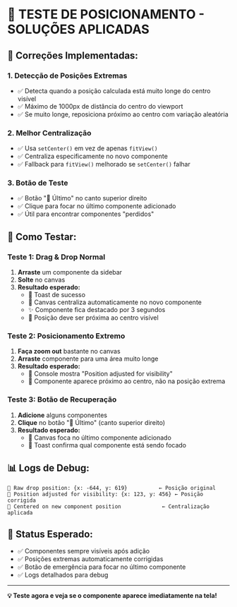 # 🎯 TESTE DE POSICIONAMENTO - SOLUÇÕES APLICADAS

## 🔧 **Correções Implementadas:**

### 1. **Detecção de Posições Extremas**
- ✅ Detecta quando a posição calculada está muito longe do centro visível
- ✅ Máximo de 1000px de distância do centro do viewport
- ✅ Se muito longe, reposiciona próximo ao centro com variação aleatória

### 2. **Melhor Centralização**
- ✅ Usa `setCenter()` em vez de apenas `fitView()`
- ✅ Centraliza especificamente no novo componente
- ✅ Fallback para `fitView()` melhorado se `setCenter()` falhar

### 3. **Botão de Teste**
- ✅ Botão "🎯 Último" no canto superior direito
- ✅ Clique para focar no último componente adicionado
- ✅ Útil para encontrar componentes "perdidos"

## 🧪 **Como Testar:**

### Teste 1: Drag & Drop Normal
1. **Arraste** um componente da sidebar
2. **Solte** no canvas
3. **Resultado esperado:**
   - 🍞 Toast de sucesso
   - 🎯 Canvas centraliza automaticamente no novo componente
   - ✨ Componente fica destacado por 3 segundos
   - 📍 Posição deve ser próxima ao centro visível

### Teste 2: Posicionamento Extremo
1. **Faça zoom out** bastante no canvas
2. **Arraste** componente para uma área muito longe
3. **Resultado esperado:**
   - 📍 Console mostra "Position adjusted for visibility"
   - 🎯 Componente aparece próximo ao centro, não na posição extrema

### Teste 3: Botão de Recuperação
1. **Adicione** alguns componentes
2. **Clique** no botão "🎯 Último" (canto superior direito)
3. **Resultado esperado:**
   - 🎯 Canvas foca no último componente adicionado
   - 🍞 Toast confirma qual componente está sendo focado

## 📊 **Logs de Debug:**
```
📍 Raw drop position: {x: -644, y: 619}          ← Posição original
📍 Position adjusted for visibility: {x: 123, y: 456} ← Posição corrigida
🎯 Centered on new component position             ← Centralização aplicada
```

## 🎉 **Status Esperado:**
- ✅ Componentes sempre visíveis após adição
- ✅ Posições extremas automaticamente corrigidas  
- ✅ Botão de emergência para focar no último componente
- ✅ Logs detalhados para debug

---

**💡 Teste agora e veja se o componente aparece imediatamente na tela!** 